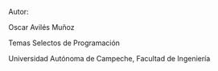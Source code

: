 Autor:

Oscar Avilés Muñoz

Temas Selectos de Programación

Universidad Autónoma de Campeche, Facultad de Ingeniería

